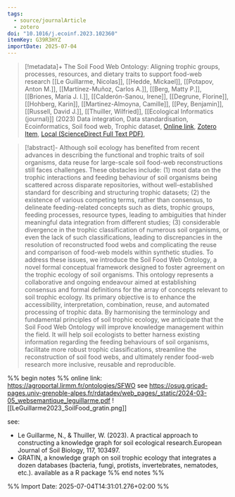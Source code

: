 ```yaml
---
tags:
  - source/journalArticle
  - zotero
doi: "10.1016/j.ecoinf.2023.102360"
itemKey: G39R3HYZ
importDate: 2025-07-04
---
```

>[!metadata]+
> The Soil Food Web Ontology: Aligning trophic groups, processes, resources, and dietary traits to support food-web research
> [[Le Guillarme, Nicolas]], [[Hedde, Mickael]], [[Potapov, Anton M.]], [[Martínez-Muñoz, Carlos A.]], [[Berg, Matty P.]], [[Briones, Maria J. I.]], [[Calderón-Sanou, Irene]], [[Degrune, Florine]], [[Hohberg, Karin]], [[Martinez-Almoyna, Camille]], [[Pey, Benjamin]], [[Russell, David J.]], [[Thuiller, Wilfried]], 
> [[Ecological Informatics (journal)]] (2023)
> Data integration, Data standardisation, Ecoinformatics, Soil food web, Trophic dataset, 
> [Online link](https://www.sciencedirect.com/science/article/pii/S1574954123003898), [Zotero Item](zotero://select/library/items/G39R3HYZ), [Local (ScienceDirect Full Text PDF)](file://C:/Users/aburg/Documents/references/zotero/storage/JI2N5TXH/LeGuillarme2023_SoilFood.pdf), 

>[!abstract]-
>Although soil ecology has benefited from recent advances in describing the functional and trophic traits of soil organisms, data reuse for large-scale soil food-web reconstructions still faces challenges. These obstacles include: (1) most data on the trophic interactions and feeding behaviour of soil organisms being scattered across disparate repositories, without well-established standard for describing and structuring trophic datasets; (2) the existence of various competing terms, rather than consensus, to delineate feeding-related concepts such as diets, trophic groups, feeding processes, resource types, leading to ambiguities that hinder meaningful data integration from different studies; (3) considerable divergence in the trophic classification of numerous soil organisms, or even the lack of such classifications, leading to discrepancies in the resolution of reconstructed food webs and complicating the reuse and comparison of food-web models within synthetic studies. To address these issues, we introduce the Soil Food Web Ontology, a novel formal conceptual framework designed to foster agreement on the trophic ecology of soil organisms. This ontology represents a collaborative and ongoing endeavour aimed at establishing consensus and formal definitions for the array of concepts relevant to soil trophic ecology. Its primary objective is to enhance the accessibility, interpretation, combination, reuse, and automated processing of trophic data. By harmonising the terminology and fundamental principles of soil trophic ecology, we anticipate that the Soil Food Web Ontology will improve knowledge management within the field. It will help soil ecologists to better harness existing information regarding the feeding behaviours of soil organisms, facilitate more robust trophic classifications, streamline the reconstruction of soil food webs, and ultimately render food-web research more inclusive, reusable and reproducible.

%% begin notes %%
online link: https://agroportal.lirmm.fr/ontologies/SFWO
see https://osug.gricad-pages.univ-grenoble-alpes.fr/rdatadev/web_pages/_static/2024-03-05_websemantique_leguillarme.pdf
![[LeGuillarme2023_SoilFood_gratin.png]]

see:
- Le Guillarme, N., & Thuiller, W. (2023). A practical approach to constructing a knowledge graph for soil ecological research.European Journal of Soil Biology, 117, 103497.
- GRATIN, a knowledge graph on soil trophic ecology that integrates a dozen databases (bacteria, fungi, protists, invertebrates, nematodes, etc.). available as a R package
%% end notes %%

%% Import Date: 2025-07-04T14:31:01.276+02:00 %%
